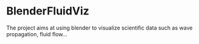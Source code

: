 # BlenderFluidViz
The project aims at using blender to visualize scientific data such as wave propagation, fluid flow...
